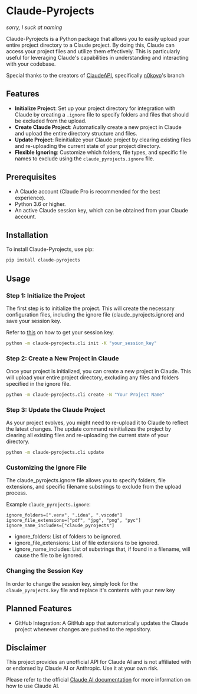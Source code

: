 # Claude-Pyrojects
_sorry, I suck at naming_

Claude-Pyrojects is a Python package that allows you to easily upload your entire project directory to a Claude project. By doing this, Claude can access your project files and utilize them effectively. This is particularly useful for leveraging Claude's capabilities in understanding and interacting with your codebase.

Special thanks to the creators of [ClaudeAPI](https://github.com/KoushikNavuluri/Claude-API), specifically [n0kovo](https://github.com/n0kovo)'s branch

## Features

- **Initialize Project**: Set up your project directory for integration with Claude by creating a `.ignore` file to specify folders and files that should be excluded from the upload.
- **Create Claude Project**: Automatically create a new project in Claude and upload the entire directory structure and files.
- **Update Project**: Reinitialize your Claude project by clearing existing files and re-uploading the current state of your project directory.
- **Flexible Ignoring**: Customize which folders, file types, and specific file names to exclude using the `claude_pyrojects.ignore` file.

## Prerequisites

- A Claude account (Claude Pro is recommended for the best experience).
- Python 3.6 or higher.
- An active Claude session key, which can be obtained from your Claude account.

## Installation

To install Claude-Pyrojects, use pip:

```bash
pip install claude-pyrojects
```

## Usage

### Step 1: Initialize the Project

The first step is to initialize the project. This will create the necessary configuration files, including the ignore file (claude_pyrojects.ignore) and save your session key.

Refer to [this](https://github.com/KoushikNavuluri/Claude-API?tab=readme-ov-file#usage) on how to get your session key.

```bash
python -m claude-pyrojects.cli init -K "your_session_key"
```

### Step 2: Create a New Project in Claude

Once your project is initialized, you can create a new project in Claude. This will upload your entire project directory, excluding any files and folders specified in the ignore file.

```bash
python -m claude-pyrojects.cli create -N "Your Project Name"
```

### Step 3: Update the Claude Project

As your project evolves, you might need to re-upload it to Claude to reflect the latest changes. The update command reinitializes the project by clearing all existing files and re-uploading the current state of your directory.

```bash
python -m claude-pyrojects.cli update
```

### Customizing the Ignore File

The claude_pyrojects.ignore file allows you to specify folders, file extensions, and specific filename substrings to exclude from the upload process.

Example `claude_pyrojects.ignore`:
```plaintext
ignore_folders=[".venv", ".idea", ".vscode"]
ignore_file_extensions=["pdf", "jpg", "png", "pyc"]
ignore_name_includes=["claude_pyrojects"]
```

- ignore_folders: List of folders to be ignored.
- ignore_file_extensions: List of file extensions to be ignored.
- ignore_name_includes: List of substrings that, if found in a filename, will cause the file to be ignored.

### Changing the Session Key

In order to change the session key, simply look for the `claude_pyrojects.key` file and replace it's contents with your new key

## Planned Features
- GitHub Integration: A GitHub app that automatically updates the Claude project whenever changes are pushed to the repository.

## Disclaimer

This project provides an unofficial API for Claude AI and is not affiliated with or endorsed by Claude AI or Anthropic. Use it at your own risk.

Please refer to the official [Claude AI documentation](https://claude.ai/docs) for more information on how to use Claude AI.
